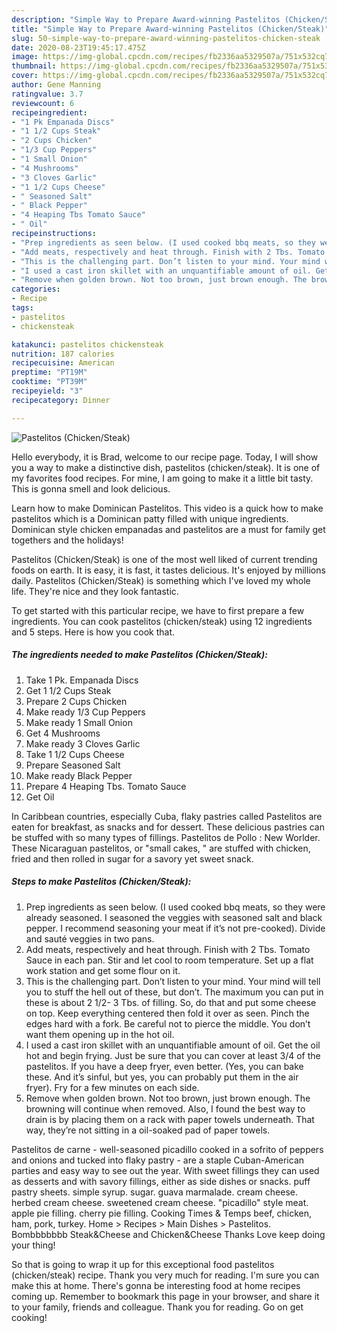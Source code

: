 ```yaml
---
description: "Simple Way to Prepare Award-winning Pastelitos (Chicken/Steak)"
title: "Simple Way to Prepare Award-winning Pastelitos (Chicken/Steak)"
slug: 50-simple-way-to-prepare-award-winning-pastelitos-chicken-steak
date: 2020-08-23T19:45:17.475Z
image: https://img-global.cpcdn.com/recipes/fb2336aa5329507a/751x532cq70/pastelitos-chickensteak-recipe-main-photo.jpg
thumbnail: https://img-global.cpcdn.com/recipes/fb2336aa5329507a/751x532cq70/pastelitos-chickensteak-recipe-main-photo.jpg
cover: https://img-global.cpcdn.com/recipes/fb2336aa5329507a/751x532cq70/pastelitos-chickensteak-recipe-main-photo.jpg
author: Gene Manning
ratingvalue: 3.7
reviewcount: 6
recipeingredient:
- "1 Pk Empanada Discs"
- "1 1/2 Cups Steak"
- "2 Cups Chicken"
- "1/3 Cup Peppers"
- "1 Small Onion"
- "4 Mushrooms"
- "3 Cloves Garlic"
- "1 1/2 Cups Cheese"
- " Seasoned Salt"
- " Black Pepper"
- "4 Heaping Tbs Tomato Sauce"
- " Oil"
recipeinstructions:
- "Prep ingredients as seen below. (I used cooked bbq meats, so they were already seasoned. I seasoned the veggies with seasoned salt and black pepper. I recommend seasoning your meat if it’s not pre-cooked). Divide and sauté veggies in two pans."
- "Add meats, respectively and heat through. Finish with 2 Tbs. Tomato Sauce in each pan. Stir and let cool to room temperature. Set up a flat work station and get some flour on it."
- "This is the challenging part. Don’t listen to your mind. Your mind will tell you to stuff the hell out of these, but don’t. The maximum you can put in these is about 2 1/2- 3 Tbs. of filling. So, do that and put some cheese on top. Keep everything centered then fold it over as seen. Pinch the edges hard with a fork. Be careful not to pierce the middle. You don’t want them opening up in the hot oil."
- "I used a cast iron skillet with an unquantifiable amount of oil. Get the oil hot and begin frying. Just be sure that you can cover at least 3/4 of the pastelitos. If you have a deep fryer, even better. (Yes, you can bake these. And it’s sinful, but yes, you can probably put them in the air fryer). Fry for a few minutes on each side."
- "Remove when golden brown. Not too brown, just brown enough. The browning will continue when removed. Also, I found the best way to drain is by placing them on a rack with paper towels underneath. That way, they’re not sitting in a oil-soaked pad of paper towels."
categories:
- Recipe
tags:
- pastelitos
- chickensteak

katakunci: pastelitos chickensteak 
nutrition: 187 calories
recipecuisine: American
preptime: "PT19M"
cooktime: "PT39M"
recipeyield: "3"
recipecategory: Dinner

---
```



![Pastelitos (Chicken/Steak)](https://img-global.cpcdn.com/recipes/fb2336aa5329507a/751x532cq70/pastelitos-chickensteak-recipe-main-photo.jpg)

Hello everybody, it is Brad, welcome to our recipe page. Today, I will show you a way to make a distinctive dish, pastelitos (chicken/steak). It is one of my favorites food recipes. For mine, I am going to make it a little bit tasty. This is gonna smell and look delicious.

Learn how to make Dominican Pastelitos. This video is a quick how to make pastelitos which is a Dominican patty filled with unique ingredients. Dominican style chicken empanadas and pastelitos are a must for family get togethers and the holidays!

Pastelitos (Chicken/Steak) is one of the most well liked of current trending foods on earth. It is easy, it is fast, it tastes delicious. It's enjoyed by millions daily. Pastelitos (Chicken/Steak) is something which I've loved my whole life. They're nice and they look fantastic.


To get started with this particular recipe, we have to first prepare a few ingredients. You can cook pastelitos (chicken/steak) using 12 ingredients and 5 steps. Here is how you cook that.

<!--inarticleads1-->

##### The ingredients needed to make Pastelitos (Chicken/Steak):

1. Take 1 Pk. Empanada Discs
1. Get 1 1/2 Cups Steak
1. Prepare 2 Cups Chicken
1. Make ready 1/3 Cup Peppers
1. Make ready 1 Small Onion
1. Get 4 Mushrooms
1. Make ready 3 Cloves Garlic
1. Take 1 1/2 Cups Cheese
1. Prepare  Seasoned Salt
1. Make ready  Black Pepper
1. Prepare 4 Heaping Tbs. Tomato Sauce
1. Get  Oil


In Caribbean countries, especially Cuba, flaky pastries called Pastelitos are eaten for breakfast, as snacks and for dessert. These delicious pastries can be stuffed with so many types of fillings. Pastelitos de Pollo : New Worlder. These Nicaraguan pastelitos, or &#34;small cakes, &#34; are stuffed with chicken, fried and then rolled in sugar for a savory yet sweet snack. 

<!--inarticleads2-->

##### Steps to make Pastelitos (Chicken/Steak):

1. Prep ingredients as seen below. (I used cooked bbq meats, so they were already seasoned. I seasoned the veggies with seasoned salt and black pepper. I recommend seasoning your meat if it’s not pre-cooked). Divide and sauté veggies in two pans.
1. Add meats, respectively and heat through. Finish with 2 Tbs. Tomato Sauce in each pan. Stir and let cool to room temperature. Set up a flat work station and get some flour on it.
1. This is the challenging part. Don’t listen to your mind. Your mind will tell you to stuff the hell out of these, but don’t. The maximum you can put in these is about 2 1/2- 3 Tbs. of filling. So, do that and put some cheese on top. Keep everything centered then fold it over as seen. Pinch the edges hard with a fork. Be careful not to pierce the middle. You don’t want them opening up in the hot oil.
1. I used a cast iron skillet with an unquantifiable amount of oil. Get the oil hot and begin frying. Just be sure that you can cover at least 3/4 of the pastelitos. If you have a deep fryer, even better. (Yes, you can bake these. And it’s sinful, but yes, you can probably put them in the air fryer). Fry for a few minutes on each side.
1. Remove when golden brown. Not too brown, just brown enough. The browning will continue when removed. Also, I found the best way to drain is by placing them on a rack with paper towels underneath. That way, they’re not sitting in a oil-soaked pad of paper towels.


Pastelitos de carne - well-seasoned picadillo cooked in a sofrito of peppers and onions and tucked into flaky pastry - are a staple Cuban-American parties and easy way to see out the year. With sweet fillings they can used as desserts and with savory fillings, either as side dishes or snacks. puff pastry sheets. simple syrup. sugar. guava marmalade. cream cheese. herbed cream cheese. sweetened cream cheese. &#34;picadillo&#34; style meat. apple pie filling. cherry pie filling. Cooking Times &amp; Temps beef, chicken, ham, pork, turkey. Home &gt; Recipes &gt; Main Dishes &gt; Pastelitos. Bombbbbbbb Steak&amp;Cheese and Chicken&amp;Cheese Thanks Love keep doing your thing! 

So that is going to wrap it up for this exceptional food pastelitos (chicken/steak) recipe. Thank you very much for reading. I'm sure you can make this at home. There's gonna be interesting food at home recipes coming up. Remember to bookmark this page in your browser, and share it to your family, friends and colleague. Thank you for reading. Go on get cooking!
